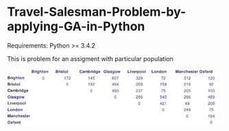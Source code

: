 # Travel-Salesman-Problem-by-applying-GA-in-Python
Requirements: Python >= 3.4.2

This is problem for an assigment with particular population

![alt problem](https://github.com/Panostzan/Travel-Salesman-Problem-by-applying-GA-in-Python/blob/master/attachments/Traveling%20Salesman%20Problem%20Natural%20Computing.png)
